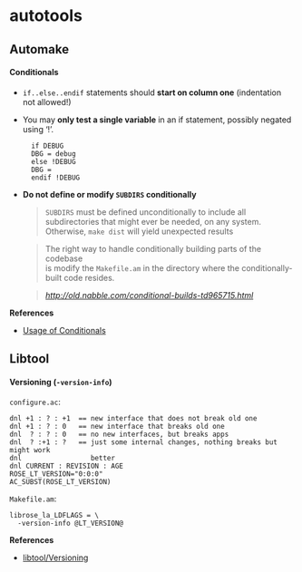 autotools
=========

## Automake

#### Conditionals
* `if..else..endif` statements should **start on column one** (indentation not allowed!)

* You may **only test a single variable** in an if statement, possibly negated using ‘!’.

     ```Automake
       if DEBUG
       DBG = debug
       else !DEBUG
       DBG =
       endif !DEBUG
     ```

* **Do not define or modify `SUBDIRS` conditionally**

  > `SUBDIRS` must be defined unconditionally to include all subdirectories 
  > that might ever be needed, on any system. Otherwise, `make dist` will yield unexpected
  > results

  > The right way to handle conditionally building parts of the codebase  
  > is modify the `Makefile.am` in the directory where the conditionally-
  > built code resides.
  
  > *http://old.nabble.com/conditional-builds-td965715.html*

**References**
* [Usage of Conditionals](http://www.gnu.org/software/automake/manual/html_node/Usage-of-Conditionals.html)

## Libtool

#### Versioning (`-version-info`)

`configure.ac`:

```Autoconf
dnl +1 : ? : +1  == new interface that does not break old one
dnl +1 : ? : 0   == new interface that breaks old one
dnl  ? : ? : 0   == no new interfaces, but breaks apps
dnl  ? :+1 : ?   == just some internal changes, nothing breaks but might work
dnl                 better
dnl CURRENT : REVISION : AGE
ROSE_LT_VERSION="0:0:0"
AC_SUBST(ROSE_LT_VERSION)
```

`Makefile.am`:

```Automake
librose_la_LDFLAGS = \
  -version-info @LT_VERSION@
```

**References**
* [libtool/Versioning](http://www.gnu.org/software/libtool/manual/html_node/Versioning.html#Versioning)